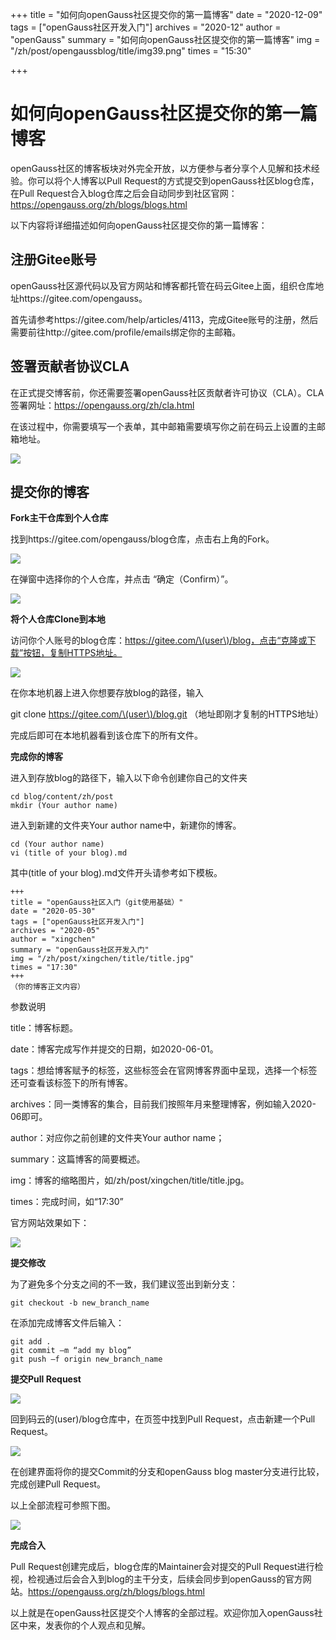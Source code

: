 +++
title = "如何向openGauss社区提交你的第一篇博客"
date = "2020-12-09"
tags = ["openGauss社区开发入门"]
archives = "2020-12"
author = "openGauss"
summary = "如何向openGauss社区提交你的第一篇博客"
img = "/zh/post/opengaussblog/title/img39.png"
times = "15:30"

+++
# 如何向openGauss社区提交你的第一篇博客<a name="ZH-CN_TOPIC_0000001070900122"></a>

openGauss社区的博客板块对外完全开放，以方便参与者分享个人见解和技术经验。你可以将个人博客以Pull Request的方式提交到openGauss社区blog仓库， 在Pull Request合入blog仓库之后会自动同步到社区官网：https://opengauss.org/zh/blogs/blogs.html

以下内容将详细描述如何向openGauss社区提交你的第一篇博客：

## 注册Gitee账号<a name="section161292444617"></a>

openGauss社区源代码以及官方网站和博客都托管在码云Gitee上面，组织仓库地址https://gitee.com/opengauss。

首先请参考https://gitee.com/help/articles/4113，完成Gitee账号的注册，然后需要前往http://gitee.com/profile/emails绑定你的主邮箱。

## 签署贡献者协议CLA<a name="section7998165454612"></a>

在正式提交博客前，你还需要签署openGauss社区贡献者许可协议（CLA）。CLA签署网址：https://opengauss.org/zh/cla.html

在该过程中，你需要填写一个表单，其中邮箱需要填写你之前在码云上设置的主邮箱地址。

![](figures/20201209-095220(WeLinkPC).png)

## 提交你的博客<a name="section18740152218539"></a>

**Fork主干仓库到个人仓库**

找到https://gitee.com/opengauss/blog仓库，点击右上角的Fork。

![](figures/640.png)

在弹窗中选择你的个人仓库，并点击 “确定（Confirm）”。

![](figures/1.png)

**将个人仓库Clone到本地**

访问你个人账号的blog仓库：https://gitee.com/\(user\)/blog，点击“克隆或下载”按钮，复制HTTPS地址。

![](figures/2.png)

在你本地机器上进入你想要存放blog的路径，输入

git clone https://gitee.com/\(user\)/blog.git （地址即刚才复制的HTTPS地址）

完成后即可在本地机器看到该仓库下的所有文件。

**完成你的博客**

进入到存放blog的路径下，输入以下命令创建你自己的文件夹

```
cd blog/content/zh/post
mkdir (Your author name)
```

进入到新建的文件夹Your author name中，新建你的博客。

```
cd (Your author name)
vi (title of your blog).md
```

其中\(title of your blog\).md文件开头请参考如下模板。

```
+++
title = "openGauss社区入门（git使用基础）"
date = "2020-05-30"
tags = ["openGauss社区开发入门"]
archives = "2020-05"
author = "xingchen"
summary = "openGauss社区开发入门"
img = "/zh/post/xingchen/title/title.jpg"
times = "17:30"
+++
（你的博客正文内容）
```

参数说明

title：博客标题。

date：博客完成写作并提交的日期，如2020-06-01。

tags：想给博客赋予的标签，这些标签会在官网博客界面中呈现，选择一个标签还可查看该标签下的所有博客。

archives：同一类博客的集合，目前我们按照年月来整理博客，例如输入2020-06即可。

author：对应你之前创建的文件夹Your author name；

summary：这篇博客的简要概述。

img：博客的缩略图片，如/zh/post/xingchen/title/title.jpg。

times：完成时间，如“17:30”

官方网站效果如下：

![](figures/3.png)

**提交修改**

为了避免多个分支之间的不一致，我们建议签出到新分支：

```
git checkout -b new_branch_name
```

在添加完成博客文件后输入：

```
git add .
git commit –m “add my blog”
git push –f origin new_branch_name
```

**提交Pull Request**

![](figures/640-0.png)

回到码云的\(user\)/blog仓库中，在页签中找到Pull Request，点击新建一个Pull Request。

![](figures/4.png)

在创建界面将你的提交Commit的分支和openGauss blog master分支进行比较，完成创建Pull Request。

以上全部流程可参照下图。

![](figures/5.png)

**完成合入**

Pull Request创建完成后，blog仓库的Maintainer会对提交的Pull Request进行检视，检视通过后会合入到blog的主干分支，后续会同步到openGauss的官方网站。https://opengauss.org/zh/blogs/blogs.html

以上就是在openGauss社区提交个人博客的全部过程。欢迎你加入openGauss社区中来，发表你的个人观点和见解。

